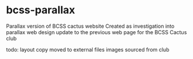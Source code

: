 bcss-parallax
=============

Parallax version of BCSS cactus website 
Created as investigation into parallax web design 
update to the previous web page for the BCSS Cactus club 

todo:
layout
copy moved to external files
images sourced from club

